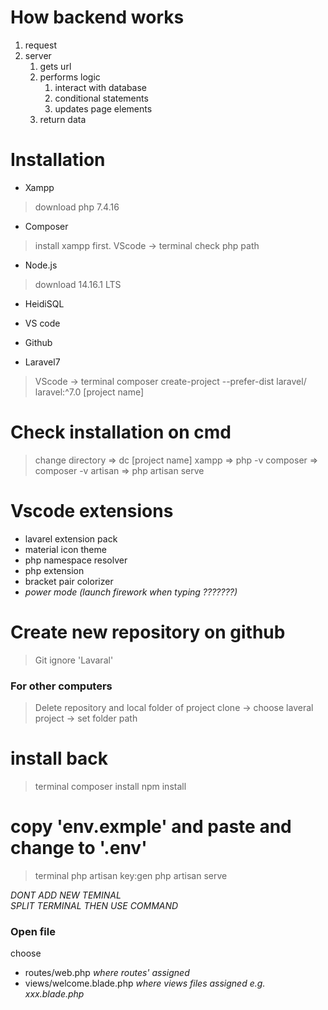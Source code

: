 # How backend works
1. request <br>
2. server <br>
   1. gets url <br>
   2. performs logic <br>
       1. interact with database <br>
       2. conditional statements <br>
       3. updates page elements <br>
   3. return data



# Installation
- Xampp
> download php 7.4.16

- Composer
> install xampp first. VScode -> terminal
    check php path

- Node.js
> download 14.16.1 LTS

- HeidiSQL

- VS code

- Github
- Laravel7
> VScode -> terminal
    composer create-project --prefer-dist laravel/  laravel:^7.0 [project name]



# Check installation on cmd
> change directory => dc [project name]
> xampp => php -v
> composer => composer -v
> artisan => php artisan serve



# Vscode extensions
- lavarel extension pack
- material icon theme
- php namespace resolver
- php extension
- bracket pair colorizer
- *power mode (launch firework when typing ???????)*



# Create new repository on github
> Git ignore 'Lavaral'



### For other computers
> Delete repository and local folder of project
> clone -> choose laveral project -> set folder path 

# install back
> terminal
    composer install
    npm install   

# copy 'env.exmple' and paste and change to '.env'
> terminal 
    php artisan key:gen
    php artisan serve



*DONT ADD NEW TEMINAL* <br>
*SPLIT TERMINAL THEN USE COMMAND*



### Open file
choose
- routes/web.php  *where routes' assigned*
- views/welcome.blade.php *where views files assigned* *e.g. xxx.blade.php*
